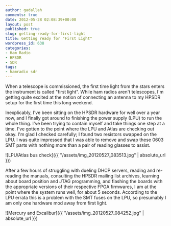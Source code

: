 ```yaml
---
author: gadallah
comments: true
date: 2012-05-28 02:08:39+00:00
layout: post
published: true
slug: getting-ready-for-first-light
title: Getting ready for "First Light"
wordpress_id: 638
categories:
- Ham Radio
- HPSDR
- SDR
tags:
- hamradio sdr
---
```


When a telescope is commissioned, the first time light from the stars enters the instrument is called "first light". While ham radios aren't telescopes, I'm getting quite excited at the notion of connecting an antenna to my HPSDR setup for the first time this long weekend.

Inexplicably, I've been sitting on the HPSDR hardware for well over a year now, and I finally got around to finishing the power supply (LPU) to run the whole thing. I've been trying to contain myself and take things one step at a time. I've gotten to the point where the LPU and Atlas are checking out okay. I'm glad I checked carefully; I found two resistors swapped on the LPU. I was quite impressed that I was able to remove and swap these 0603 SMT parts with nothing more than a pair of reading glasses to assist.

![LPU/Atlas bus check]({{ "/assets/img_20120527_083513.jpg" | absolute_url }})

After a few hours of struggling with dueling DHCP servers, reading and re-reading the manuals, consulting the HPSDR mailing list archives, learning about board position and JTAG programming, and flashing the boards with the appropriate versions of their respective FPGA firmwares, I am at the point where the system runs well, for about 5 seconds. According to the LPU errata this is a problem with the SMT fuses on the LPU, so presumably I am only one hardware mod away from first light.

![Mercury and Excalibur]({{ "/assets/img_20120527_084252.jpg" | absolute_url }})
